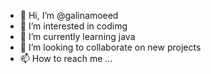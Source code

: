 - 👋 Hi, I’m @galinamoeed
- 👀 I’m interested in codimg 
- 🌱 I’m currently learning java 
- 💞️ I’m looking to collaborate on new projects
- 📫 How to reach me ...

<!---
galinamoeed/galinamoeed is a ✨ special ✨ repository because its `README.md` (this file) appears on your GitHub profile.
You can click the Preview link to take a look at your changes.
--->

